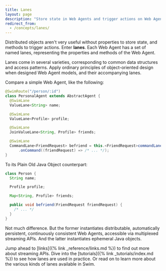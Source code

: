 ```yaml
---
title: Lanes
layout: page
description: "Store state in Web Agents and trigger actions on Web Agents using Lanes"
redirect_from:
  - /concepts/lanes/
---
```


Distributed objects aren't very useful without properties to store state, and methods to trigger actions. Enter **lanes**. Each Web Agent has a set of named lanes, representing the properties and methods of the Web Agent.

Lanes come in several varieties, corresponding to common data structures and access patterns. Apply ordinary principles of object-oriented design when designed Web Agent models, and their accompanying lanes.

Compare a simple Web Agent, like the following:

```java
@SwimRoute("/person/:id")
class PersonalAgent extends AbstractAgent {
  @SwimLane
  ValueLane<String> name;

  @SwimLane
  ValueLane<Profile> profile;

  @SwimLane
  JoinValueLane<String, Profile> friends;

  @SwimLane
  CommandLane<FriendRequest> befriend = this.<FriendRequest>commandLane()
      .onCommand((friendRequest) => /* ... */);
}
```

To its Plain Old Java Object counterpart:

```java
class Person {
  String name;

  Profile profile;

  Map<String, Profile> friends;

  public void befriend(FriendRequest friendRequest) {
    /* ... */
  }
}
```

Not much difference. But the former instantiates distributable, automatically persistent, continuously consistent Web Agents, accessible via multiplexed streaming APIs. And the latter instantiates ephemeral Java objects.

Jump ahead to [links]({% link _reference/links.md %}) to find out more about streaming APIs. Dive into the [tutorials]({% link _tutorials/index.md %}) to see how lanes are used in practice. Or read on to learn more about the various kinds of lanes available in Swim.
